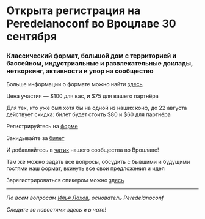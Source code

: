 # Открыта регистрация на **Peredelanoconf** во Вроцлаве 30 сентября

### Классический формат, большой дом с территорией и бассейном, индустриальные и развлекательные доклады, нетворкинг, активности и упор на сообщество

Больше информации о формате можно найти [здесь](/./confs/standard.md)

Цена участия — $100 для вас, и $75 для вашего партнёра

Для тех, кто уже был хотя бы на одной из наших конф, до 22 августа действует скидка: билет будет стоить $80 и $60 для партнёра

Регистрируйтесь на [форме]( https://docs.google.com/forms/d/1t6t4JsXQf8Xc28nl0J7n9Azzh1HBo1lryY1x8KoGyRk)

Закидывайте за [билет](/./guides/how-to-pay.md)

И добавляйтесь в [чатик](https://t.me/peredelano_wroclaw) нашего сообщества во Вроцлаве! 

Там же можно задать все вопросы, обсудить с бывшими и будущими гостями наш формат, вкинуть все свои предложения и идея

Зарегистрироваться спикером можно [здесь](/./guides/tech-speech.md)

---

_По всем вопросам [Илья Лахов](https://t.me/ilakhov), основатель Peredelanoconf_

_Следите за новостями здесь и в чате!_
